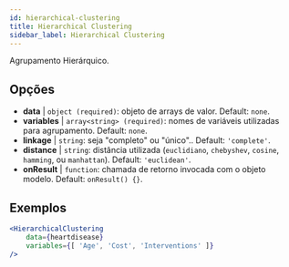 ```yaml
---
id: hierarchical-clustering
title: Hierarchical Clustering
sidebar_label: Hierarchical Clustering
---
```


Agrupamento Hierárquico.

## Opções

* __data__ | `object (required)`: objeto de arrays de valor. Default: `none`.
* __variables__ | `array<string> (required)`: nomes de variáveis utilizadas para agrupamento. Default: `none`.
* __linkage__ | `string`: seja "completo" ou "único".. Default: `'complete'`.
* __distance__ | `string`: distância utilizada (`euclidiano`, `chebyshev`, `cosine`, `hamming`, ou `manhattan`). Default: `'euclidean'`.
* __onResult__ | `function`: chamada de retorno invocada com o objeto modelo. Default: `onResult() {}`.


## Exemplos

```jsx live
<HierarchicalClustering 
    data={heartdisease} 
    variables={[ 'Age', 'Cost', 'Interventions' ]}
/>
```

